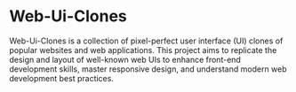# Web-Ui-Clones
Web-Ui-Clones is a collection of pixel-perfect user interface (UI) clones of popular websites and web applications. This project aims to replicate the design and layout of well-known web UIs to enhance front-end development skills, master responsive design, and understand modern web development best practices.
